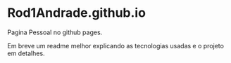 # Rod1Andrade.github.io

Pagina Pessoal no github pages.

Em breve um readme melhor explicando as tecnologias usadas e o projeto em detalhes.
